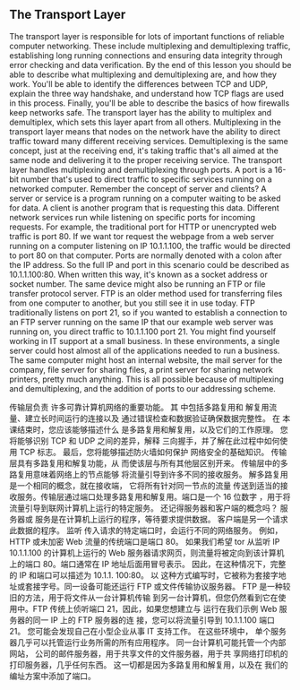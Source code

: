 ## The Transport Layer



The transport layer is responsible for lots of important functions of reliable computer networking. These include multiplexing and demultiplexing traffic, establishing long running connections and ensuring data integrity through error checking and data verification. By the end of this lesson you should be able to describe what multiplexing and demultiplexing are, and how they work. You'll be able to identify the differences between TCP and UDP, explain the three way handshake, and understand how TCP flags are used in this process. Finally, you'll be able to describe the basics of how firewalls keep networks safe. The transport layer has the ability to multiplex and demultiplex, which sets this layer apart from all others. Multiplexing in the transport layer means that nodes on the network have the ability to direct traffic toward many different receiving services. Demultiplexing is the same concept, just at the receiving end, it's taking traffic that's all aimed at the same node and delivering it to the proper receiving service. The transport layer handles multiplexing and demultiplexing through ports. A port is a 16-bit number that's used to direct traffic to specific services running on a networked computer. Remember the concept of server and clients? A server or service is a program running on a computer waiting to be asked for data. A client is another program that is requesting this data. Different network services run while listening on specific ports for incoming requests. For example, the traditional port for HTTP or unencrypted web traffic is port 80. If we want tor request the webpage from a web server running on a computer listening on IP 10.1.1.100, the traffic would be directed to port 80 on that computer. Ports are normally denoted with a colon after the IP address. So the full IP and port in this scenario could be described as 10.1.1.100:80. When written this way, it's known as a socket address or socket number. The same device might also be running an FTP or file transfer protocol server. FTP is an older method used for transferring files from one computer to another, but you still see it in use today. FTP traditionally listens on port 21, so if you wanted to establish a connection to an FTP server running on the same IP that our example web server was running on, you direct traffic to 10.1.1.100 port 21. You might find yourself working in IT support at a small business. In these environments, a single server could host almost all of the applications needed to run a business. The same computer might host an internal website, the mail server for the company, file server for sharing files, a print server for sharing network printers, pretty much anything. This is all possible because of multiplexing and demultiplexing, and the addition of ports to our addressing scheme.



传输层负责 许多可靠计算机网络的重要功能。 其 中包括多路复用和 解复用流量、建立长时间运行的连接以及 通过错误检查和数据验证确保数据完整性。 在 本课结束时，您应该能够描述什么 是多路复用和解复用，以及它们的工作原理。 您将能够识别 TCP 和 UDP 之间的差异，解释 三向握手，并了解在此过程中如何使用 TCP 标志。 最后，您将能够描述防火墙如何保护 网络安全的基础知识。 传输层具有多路复用和解复功能，从 而使该层与所有其他层区别开来。 传输层中的多路复用意味着网络上的节点能够 将流量引导到许多不同的接收服务。 解多路复用是一个相同的概念，就在接收端， 它将所有针对同一节点的流量 传送到适当的接收服务。传输层通过端口处理多路复用和解复用。端口是一个 16 位数字 ，用于将流量引导到联网计算机上运行的特定服务。
还记得服务器和客户端的概念吗？ 服 务器或 服务是在计算机上运行的程序，等待要求提供数据。 客户端是另一个请求此数据的程序。
监听 传入请求的特定端口时，会运行不同的网络服务。 例如，HTTP 或未加密 Web 流量的传统端口是端口 80。 如果我们希望 tor 从监听 IP 10.1.1.100 的计算机上运行的 Web 服务器请求网页，则流量将被定向到该计算机上的端口 80。端口通常在 IP 地址后面用冒号表示。 因此，在这种情况下，完整的 IP 和端口可以描述为 10.1.1. 100:80。 以 这种方式编写时，它被称为套接字地址或套接字号。同一设备可能还运行 FTP 或文件传输协议服务器。 FTP 是一种较旧的方法，用于将文件从一台计算机传输 到另一台计算机，但您仍然看到它在使用中。FTP 传统上侦听端口 21，因此，如果您想建立与 运行在我们示例 Web 服务器的同一 IP 上的 FTP 服务器的连 接，您可以将流量引导到 10.1.1.100 端口 21。 您可能会发现自己在小型企业从事 IT 支持工作。 在这些环境中， 单个服务器几乎可以托管运行业务所需的所有应用程序。 同一台计算机可能托管一个内部网站， 公司的邮件服务器，用于共享文件的文件服务器，用于共 享网络打印机的打印服务器，几乎任何东西。 这一切都是因为多路复用和解复用，以及在 我们的编址方案中添加了端口。

